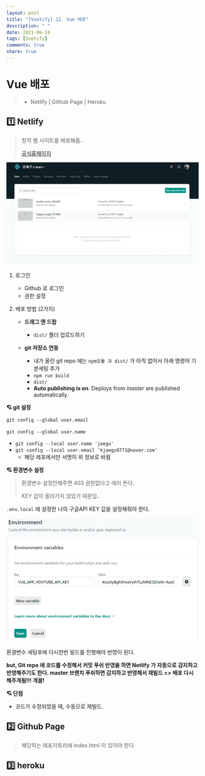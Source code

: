 ```yaml
---
layout: post
title: "[Vuetify] 12. Vue 배포"
description: " "
date: 2021-06-18
tags: [Vuetify]
comments: true
share: true
---
```



# Vue 배포

> - Netlify | Github Page | Heroku



## :one: Netlify

> 정적 웹 사이트를 배포해줌..
> 
> [공식홈페이지](https://www.netlify.com/)

![image-20200603094522787](images/image-20200603094522787.png)

1. 로그인

   - Github 로 로그인
   - 권한 설정

   

2. 배포 방법 (2가지)

   - **드래그 앤 드랍**

     - `dist/` 폴더 업로드하기

     

   - **git 저장소 연동**

     - 내가 올린 git repo 에는 `npm모듈 과 dist/` 가 아직 없어서 아래 명령어 기본세팅 추가
     - `npm run build`
     - `dist/`
     - **Auto publishing is on**. Deploys from *master* are published automatically.





**:cupid: git 설정**

`git config --global user.email`

`git config --global user.name`



- `git config --local user.name 'jaegu'`
- `git config --local user.email 'kjaegu9771@naver.com'`
  - 해당 레포에서만 서명이 위 정보로 바뀜





**:cupid: 환경변수 설정**

> 환경변수 설정안해주면 403 권한없다고 에러 뜬다.
>
> KEY 값이 올라가지 않았기 때문임..

`.env.local` 에 설정한 나의 구글API KEY 값을 설정해줘야 한다.

![image-20200603101728701](images/image-20200603101728701.png)



환경변수 세팅후에 다시한번 빌드를 진행해야 반영이 된다.

**but, Git repo 에 코드를 수정해서 커밋 푸쉬 반영을 하면 Netlify 가 자동으로 감지하고 반영해주기도 한다. master 브랜치 푸쉬하면 감지하고 반영해서 재빌드 => 배포 다시 해주게됨!!! 개꿀!**





**:cupid: 단점**

- 코드가 수정되었을 때, 수동으로 재빌드.























## :two: Github Page

> 해당하는 레포지토리에 index.html 이 있어야 한다.







## :three: heroku